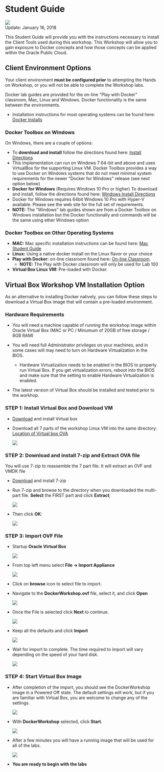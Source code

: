 
# Student Guide

![](images/studentguide/Title.png)  
Update: January 16, 2018

This Student Guide will provide you with the instructions necessary to install the Client Tools used during this workshop. This Workshop will allow you to gain exposure to Docker concepts and how those concepts can be applied within the Oracle Public Cloud.

## Client Environment Options

Your client environment **must be configured prior** to attempting the Hands on Workshop, or you will not be able to complete the Workshop labs.

Docker lab guides are provided for the on-line "Play with Docker" classroom,  Mac, Linux and Windows. Docker functionality is the same between the environments.

- Installation instructions for most operating systems can be found here: [Docker Installs](https://docs.docker.com/install/)

### Docker Toolbox on Windows

On Windows, there are a couple of options:

- To **download and install** follow the directions found here: [Install Directions](https://docs.docker.com/toolbox/toolbox_install_windows/)
- This implementation can run on Windows 7 64-bit and above and uses VirtualBox for the supporting Linux VM. Docker Toolbox provides a way to use Docker on Windows systems that do not meet minimal system requirements for the newer "Docker for Windows" release (see next option below)
- **Docker for Windows** (Requires Windows 10 Pro or higher) To download and install, follow the directions found here: [Windows Install Directions](https://docs.docker.com/docker-for-windows/install/)
- Docker for Windows requires 64bit Windows 10 Pro with Hyper-V available. Please see the web site for the full set of requirements.
- **NOTE:** The "Windows" lab guides shown are from a Docker Toolbox on Windows installation but the Docker functionally and commands will be the same using ether Windows option

### Docker Toolbox on Other Operating Systems

- **MAC:** Mac specific installation instructions can be found here: [Mac Student Guide](MacStudentGuide.md)
- **Linux:** Using a native docker install on the Linux flavor or your choice
- **Play with Docker:** on-line classroom found here: [On-line Classroom](http://training.play-with-docker.com/).
    - **NOTE:** The Play with Docker classroom will only be used for Lab 100
- **Virtual Box Linux VM:** Pre-loaded with Docker.

## Virtual Box Workshop VM Installation Option

As an alternative to installing Docker natively, you can follow these steps to download a Virtual Box image that will contain a pre-loaded environment.

### Hardware Requirements

- You will need a machine capable of running the workshop image within Oracle Virtual Box (MAC or PC / Minumum of 20GB of free storage / 8GB RAM)
- You will need full Administrator privileges on your machines, and in some cases will may need to turn on Hardware Virtualization in the BIOS.
    - Hardware Virtualization needs to be enabled in the BIOS to properly run Virtual Box.  If you get virtualization errors, reboot into the BIOS and make sure that the setting to enable Hardware Virtualization is enabled. 

- The latest version of Virtual Box should be installed and tested prior to the workhop.

### **STEP 1**: Install Virtual Box and Download VM

- [Download](https://www.virtualbox.org/wiki/Downloads) and install Virtual box 
- Download all 7 parts of the workshop Linux VM into the same directory: [Location of Virtual box OVA](https://publicdocs-corp.documents.us2.oraclecloud.com/documents/link/LF3AECCFE80C8B381E41E491F6C3FF17C1177E4725F3/folder/F81AC36043787ED102DC77DDF6C3FF17C1177E4725F3/_Docker_VM)

    ![](images/studentguide/Picture31.png)

### **STEP 2**: Download and install 7-zip and Extract OVA file

You will use 7-zip to reassemble the 7 part file. It will extract an OVF and VMDK file

- [Download](http://www.7-zip.org/download.html) and install 7-zip
- Run 7-zip and browse to the directory when you downloaded the multi-part file. **Select** the FIRST part and click **Extract**;

    ![](images/studentguide/Picture32.png)

- Then click **OK**:

    ![](images/studentguide/Picture33.png)

### **STEP 3**: Import OVF File

- Startup **Oracle Virtual Box**

    ![](images/studentguide/Picture22.png)

- From top left menu select **File -> Import Appliance**

    ![](images/studentguide/Picture23.png)

- Click on **browse** icon to select file to import.

- Navigate to the **DockerWorkshop.ovf** file, select it, and click **Open**

    ![](images/studentguide/Picture24.png)

- Once the File is selected click **Next** to continue.

    ![](images/studentguide/Picture25.png)

- Keep all the defaults and click **Import**

    ![](images/studentguide/Picture26.png)

- Wait for import to complete. The time required to import will vary depending on the speed of your hard disk.

    ![](images/studentguide/Picture27.png)

### **STEP 4**: Start Virtual Box Image

- After completion of the import, you should see the DockerWorkshop image in a Powered Off state. The default settings will work, but if you are familiar with Virtual Box, you are welcome to change any of the settings.

    ![](images/studentguide/Picture28.png)

- With **DockerWorkshop** selected, click **Start**.

    ![](images/studentguide/Picture29.png)

- After a few minutes you will have a running image that will be used for all of the labs.

    ![](images/studentguide/Picture30.png)

- **You are ready to begin with the labs**



